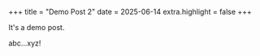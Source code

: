 +++
title = "Demo Post 2"
date = 2025-06-14
extra.highlight = false
+++

It's a demo post.

<!-- more -->

abc...xyz!